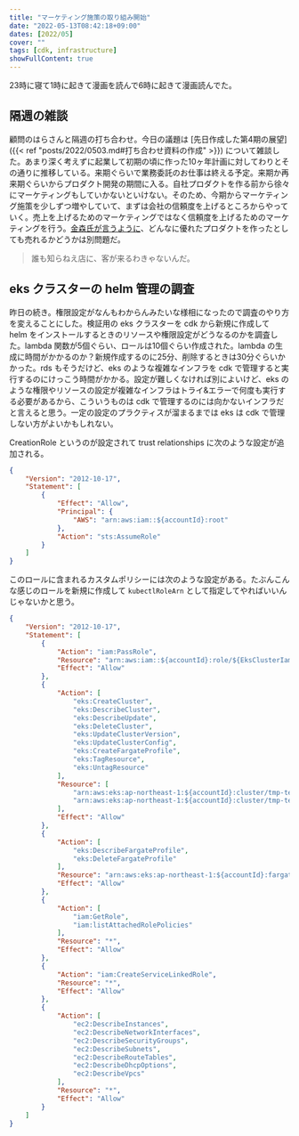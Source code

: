 ```yaml
---
title: "マーケティング施策の取り組み開始"
date: "2022-05-13T08:42:18+09:00"
dates: [2022/05]
cover: ""
tags: [cdk, infrastructure]
showFullContent: true
---
```


23時に寝て1時に起きて漫画を読んで6時に起きて漫画読んでた。

## 隔週の雑談

顧問のはらさんと隔週の打ち合わせ。今日の議題は [先日作成した第4期の展望]({{< ref "posts/2022/0503.md#打ち合わせ資料の作成" >}}) について雑談した。あまり深く考えずに起業して初期の頃に作った10ヶ年計画に対してわりとその通りに推移している。来期ぐらいで業務委託のお仕事は終える予定。来期か再来期ぐらいからプロダクト開発の期間に入る。自社プロダクトを作る前から徐々にマーケティングもしていかないといけない。そのため、今期からマーケティング施策を少しずつ増やしていて、まずは会社の信頼度を上げるところからやっていく。売上を上げるためのマーケティングではなく信頼度を上げるためのマーケティングを行う。[金森氏が言うように](https://alu.jp/series/%E6%98%A0%E5%83%8F%E7%A0%94%E3%81%AB%E3%81%AF%E6%89%8B%E3%82%92%E5%87%BA%E3%81%99%E3%81%AA%EF%BC%81/crop/X8MNLWdDgPeZ5RIF25sD)、どんなに優れたプロダクトを作ったとしても売れるかどうかは別問題だ。

> 誰も知らねえ店に、客が来るわきゃないんだ。

## eks クラスターの helm 管理の調査

昨日の続き。権限設定がなんもわからんみたいな様相になったので調査のやり方を変えることにした。検証用の eks クラスターを cdk から新規に作成して helm をインストールするときのリソースや権限設定がどうなるのかを調査した。lambda 関数が5個ぐらい、ロールは10個ぐらい作成された。lambda の生成に時間がかかるのか？新規作成するのに25分、削除するときは30分ぐらいかかった。rds もそうだけど、eks のような複雑なインフラを cdk で管理すると実行するのにけっこう時間がかかる。設定が難しくなければ別によいけど、eks のような権限やリソースの設定が複雑なインフラはトライ&エラーで何度も実行する必要があるから、こういうものは cdk で管理するのには向かないインフラだと言えると思う。一定の設定のプラクティスが溜まるまでは eks は cdk で管理しない方がよいかもしれない。

CreationRole というのが設定されて trust relationships に次のような設定が追加される。

```json
{
    "Version": "2012-10-17",
    "Statement": [
        {
            "Effect": "Allow",
            "Principal": {
                "AWS": "arn:aws:iam::${accountId}:root"
            },
            "Action": "sts:AssumeRole"
        }
    ]
}
```

このロールに含まれるカスタムポリシーには次のような設定がある。たぶんこんな感じのロールを新規に作成して `kubectlRoleArn` として指定してやればいいんじゃないかと思う。

```json
{
    "Version": "2012-10-17",
    "Statement": [
        {
            "Action": "iam:PassRole",
            "Resource": "arn:aws:iam::${accountId}:role/${EksClusterIamRole}",
            "Effect": "Allow"
        },
        {
            "Action": [
                "eks:CreateCluster",
                "eks:DescribeCluster",
                "eks:DescribeUpdate",
                "eks:DeleteCluster",
                "eks:UpdateClusterVersion",
                "eks:UpdateClusterConfig",
                "eks:CreateFargateProfile",
                "eks:TagResource",
                "eks:UntagResource"
            ],
            "Resource": [
                "arn:aws:eks:ap-northeast-1:${accountId}:cluster/tmp-test-eks-cluster-by-morimoto",
                "arn:aws:eks:ap-northeast-1:${accountId}:cluster/tmp-test-eks-cluster-by-morimoto/*"
            ],
            "Effect": "Allow"
        },
        {
            "Action": [
                "eks:DescribeFargateProfile",
                "eks:DeleteFargateProfile"
            ],
            "Resource": "arn:aws:eks:ap-northeast-1:${accountId}:fargateprofile/tmp-test-eks-cluster-by-morimoto/*",
            "Effect": "Allow"
        },
        {
            "Action": [
                "iam:GetRole",
                "iam:listAttachedRolePolicies"
            ],
            "Resource": "*",
            "Effect": "Allow"
        },
        {
            "Action": "iam:CreateServiceLinkedRole",
            "Resource": "*",
            "Effect": "Allow"
        },
        {
            "Action": [
                "ec2:DescribeInstances",
                "ec2:DescribeNetworkInterfaces",
                "ec2:DescribeSecurityGroups",
                "ec2:DescribeSubnets",
                "ec2:DescribeRouteTables",
                "ec2:DescribeDhcpOptions",
                "ec2:DescribeVpcs"
            ],
            "Resource": "*",
            "Effect": "Allow"
        }
    ]
}
```
